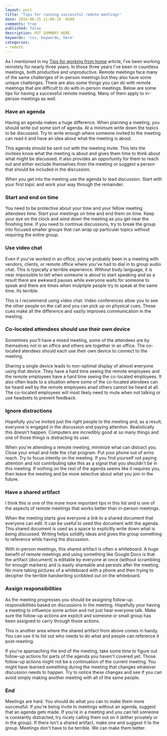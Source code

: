 ```yaml
---
layout: post
title: "Tips for running successful remote meetings"
date: 2016-06-25 11:08:19 -0500
comments: true
published: false
description: PUT SUMMARY HERE 
keywords: 'csv, keywords, here'
categories: 
- remote
---
```


As I mentioned in my [Tips for working from home]() article, I've been
working remotely for nearly three years. In those three years I've
been in countless meetings, both productive and unproductive. Remote
meetings face many of the same challenges of in-person meetings but
they also have some unique challenges. There are also some things you
can do with remote meetings that are difficult to do with in-person
meetings. Below are some tips for having a successful remote
meeting. Many of them apply to in-person meetings as well.

### Have an agenda

Having an agenda makes a huge difference. When planning a meeting, you
should write out some sort of agenda. At a minimum write down the
topics to be discussed. Try to write enough where someone invited to
the meeting can read it and have an idea about what the meeting is
about.

This agenda should be sent out with the meeting invite. This lets the
invitees know what the meeting is about and gives them time to think
about what might be discussed. It also provides an opportunity for
them to reach out and either exclude themselves from the meeting or
suggest a person that should be included in the discussion.

When you get into the meeting use the agenda to lead discussion. Start
with your first topic and work your way through the remainder.

### Start and end on time

You need to be protective about your time and your fellow meeting
attendees time. Start your meetings on time and end them on time. Keep
your eye on the clock and wind down the meeting as you get near the
finishing time. If you need to continue discussions, try to break the
group into focused smaller groups that can wrap up particular topics
without requiring the entire group.

### Use video chat

Even if you've worked in an office, you've probably been in a meeting
with vendors, clients, or remote office where you've had to dial in to
group audio chat. This is typically a terrible experience. Without
body language, it is near impossible to tell when someone is about to
start speaking and as a result there are awkward pauses while everyone
waits for someone to speak and there are times when mulptiple people
try to speak at the same time. Its terrible.

This is I recommend using video chat. Video conferences allow you to
see the other people on the call and you can pick up on physical
cues. These cues make all the difference and vastly improves
communication in the meeting.

### Co-located attendees should use their own device

Sometimes you'll have a mixed meeting, some of the attendees are by
themselves not in an office and others are together in an office. The
co-located atendees should each use their own device to connect to the
meeting.

Sharing a single device leads to non-optimal display of almost
everyone using that device. They have a hard time seeing the remote
employees and the remote employees have a hard time seeing the
co-located employees. It also often leads to a situation where some of
the co-located atendees can be heard well by the remote employees anad
others cannot be heard at all. The co-located employees will most
likely need to mute when not talking or use headsets to prevent
feedback.

### Ignore distractions

Hopefully you've invited just the right people to the meeting and, as
a result, everyone is engaged in the discussion and paying
attention. Realistically this doesn't happen. Computers are incredibly
good at so many things and one of those things is distracting its user.

When you're attending a remote meeting, minimize what can distract
you. Close your email and hide the chat program. Put your phone out of
arms reach. Try to focus intently on the meeting. If you find yourself
not paying attention and not contributing take this as a signal that
you shouldn't be in this meeting. If nothing on the rest of the agenda
seems like it requires you, then leave the meeting and be more
selective about what you join in the future.
 
### Have a shared artifact

I think this is one of the more more important tips in this list and
is one of the aspects of remote meetings that works better than
in-person meetings.

When the meeting starts give everyone a link to a shared document that
everyone can edit. It can be useful to seed this document with the
agenda. This shared document is used as a space to explicitly write
down what is being discussed. Writing helps solidify ideas and gives
the group something to reference while having the discussion.

With in-person meetings, this shared artifact is often a whiteboard. A
huge benefit of remote meetings and using something like Google Docs
is that the artifact (document) is editable by everyone at once
(without scrambling for enough markers) and is easily shareable and
persists after the meeting. No more taking pictures of a whiteboard
with a phone and then trying to decipher the terrible handwriting
scribbled out on the whiteboard.

### Assign responsibilities

As the meeting progresses you should be assigning follow-up
responsibilities based on discussions in the meeting. Hopefully your
having a meeting to influence some action and not just hear everyone
talk. Make sure the follow-up actions are explicit and someone or
small group has been assigned to carry through those actions.

This is another area where the shared artifact from above comes in
handy. You can use it to list out who needs to do what and people can
reference it post-meeting.

If you're approaching the end of the meeting, take some time to figure
out follow-up actions for parts of the agenda you haven't covered
yet. Those follow-up actions might not be a continuation of the
current meeting. You might have learned something during the meeting
that changes whatever discussion needs to happen. Try to notice these
changes and see if you can avoid simply making another meeting with
all of the same people.

### End

Meetings are hard. You should do what you can to make them more
successful. If you're being invite to meetings without an agenda,
suggest that an agenda gets made. If you're in a meeting and you can
tell someone is constantly distracted, try nicely calling them out on
it (either privately or in the group). If there isn't a shared
artifact, make one and suggest it to the group. Meetings don't have to
be terrible. We can make them better.

